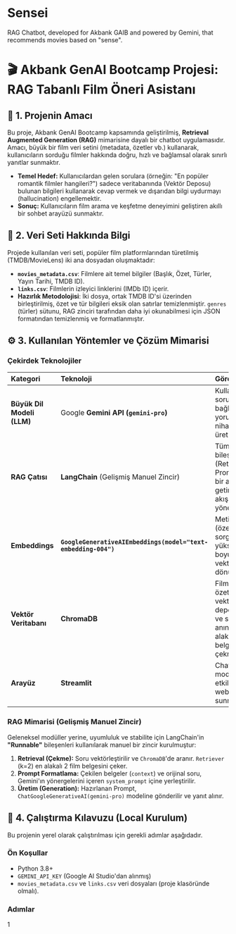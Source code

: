 # Sensei
RAG Chatbot, developed for Akbank GAIB and powered by Gemini, that recommends movies based on "sense".
# 🎬 Akbank GenAI Bootcamp Projesi: RAG Tabanlı Film Öneri Asistanı

## 🌟 1. Projenin Amacı

Bu proje, Akbank GenAI Bootcamp kapsamında geliştirilmiş, **Retrieval Augmented Generation (RAG)** mimarisine dayalı bir chatbot uygulamasıdır. Amacı, büyük bir film veri setini (metadata, özetler vb.) kullanarak, kullanıcıların sorduğu filmler hakkında doğru, hızlı ve bağlamsal olarak sınırlı yanıtlar sunmaktır.

* **Temel Hedef:** Kullanıcılardan gelen sorulara (örneğin: "En popüler romantik filmler hangileri?") sadece veritabanında (Vektör Deposu) bulunan bilgileri kullanarak cevap vermek ve dışarıdan bilgi uydurmayı (hallucination) engellemektir.
* **Sonuç:** Kullanıcıların film arama ve keşfetme deneyimini geliştiren akıllı bir sohbet arayüzü sunmaktır.

## 💾 2. Veri Seti Hakkında Bilgi

Projede kullanılan veri seti, popüler film platformlarından türetilmiş (TMDB/MovieLens) iki ana dosyadan oluşmaktadır:

* **`movies_metadata.csv`**: Filmlere ait temel bilgiler (Başlık, Özet, Türler, Yayın Tarihi, TMDB ID).
* **`links.csv`**: Filmlerin izleyici linklerini (IMDb ID) içerir.
* **Hazırlık Metodolojisi**: İki dosya, ortak TMDB ID'si üzerinden birleştirilmiş, özet ve tür bilgileri eksik olan satırlar temizlenmiştir. `genres` (türler) sütunu, RAG zinciri tarafından daha iyi okunabilmesi için JSON formatından temizlenmiş ve formatlanmıştır.

## ⚙️ 3. Kullanılan Yöntemler ve Çözüm Mimarisi

### Çekirdek Teknolojiler

| Kategori | Teknoloji | Görevi |
| :--- | :--- | :--- |
| **Büyük Dil Modeli (LLM)** | Google **Gemini API (`gemini-pro`)** | Kullanıcı sorusunu ve bağlamı yorumlayarak nihai cevabı üretmek. |
| **RAG Çatısı** | **LangChain** (Gelişmiş Manuel Zincir) | Tüm bileşenleri (Retriever, Prompt, LLM) bir araya getirip veri akışını yönetmek. |
| **Embeddings** | **`GoogleGenerativeAIEmbeddings(model="text-embedding-004")`** | Metinleri (özetler, sorgular) yüksek boyutlu vektörlere dönüştürmek. |
| **Vektör Veritabanı** | **ChromaDB** | Film özetlerinin vektörlerini depolamak ve sorgu anında en alakalı belgeleri çekmek. |
| **Arayüz** | **Streamlit** | Chatbot için modern ve etkileşimli bir web arayüzü sunmak. |

### RAG Mimarisi (Gelişmiş Manuel Zincir)

Geleneksel modüller yerine, uyumluluk ve stabilite için LangChain'in **"Runnable"** bileşenleri kullanılarak manuel bir zincir kurulmuştur:

1.  **Retrieval (Çekme):** Soru vektörleştirilir ve `ChromaDB`'de aranır. `Retriever` (k=2) en alakalı 2 film belgesini çeker.
2.  **Prompt Formatlama:** Çekilen belgeler (`context`) ve orijinal soru, Gemini'ın yönergelerini içeren `system_prompt` içine yerleştirilir.
3.  **Üretim (Generation):** Hazırlanan Prompt, `ChatGoogleGenerativeAI(gemini-pro)` modeline gönderilir ve yanıt alınır.

## 🚀 4. Çalıştırma Kılavuzu (Local Kurulum)

Bu projenin yerel olarak çalıştırılması için gerekli adımlar aşağıdadır.

### Ön Koşullar

* Python 3.8+
* `GEMINI_API_KEY` (Google AI Studio'dan alınmış)
* `movies_metadata.csv` ve `links.csv` veri dosyaları (proje klasöründe olmalı).

### Adımlar

1